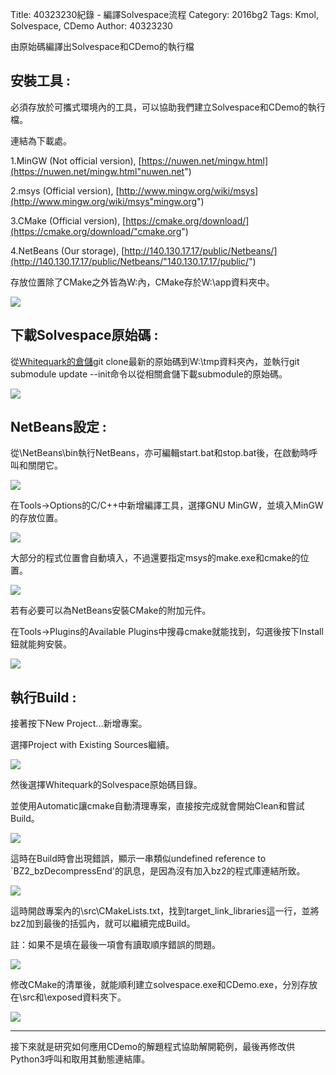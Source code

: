 Title: 40323230紀錄 - 編譯Solvespace流程
Category: 2016bg2
Tags: Kmol, Solvespace, CDemo
Author: 40323230


由原始碼編譯出Solvespace和CDemo的執行檔

<!-- PELICAN_END_SUMMARY -->

<h2>安裝工具 :</h2>

必須存放於可攜式環境內的工具，可以協助我們建立Solvespace和CDemo的執行檔。

連結為下載處。

1.MinGW (Not official version), [https://nuwen.net/mingw.html](https://nuwen.net/mingw.html"nuwen.net")

2.msys (Official version), [http://www.mingw.org/wiki/msys](http://www.mingw.org/wiki/msys"mingw.org")

3.CMake  (Official version), [https://cmake.org/download/](https://cmake.org/download/"cmake.org")

4.NetBeans (Our storage), [http://140.130.17.17/public/Netbeans/](http://140.130.17.17/public/Netbeans/"140.130.17.17/public/")

存放位置除了CMake之外皆為W:內，CMake存於W:\app資料夾中。

<img src="http://i.imgur.com/kHQFc1g.jpg" >

<h2>下載Solvespace原始碼 :</h2>

從[Whitequark的倉儲](https://github.com/whitequark/solvespace/tree/master"github.com")git clone最新的原始碼到W:\tmp資料夾內，並執行git submodule update --init命令以從相關倉儲下載submodule的原始碼。

<img src="http://i.imgur.com/KUJCPoJ.jpg" >

<h2>NetBeans設定 :</h2>

從\NetBeans\bin執行NetBeans，亦可編輯start.bat和stop.bat後，在啟動時呼叫和關閉它。

<img src="http://i.imgur.com/m7uH7TA.jpg" >

在Tools->Options的C/C++中新增編譯工具，選擇GNU MinGW，並填入MinGW的存放位置。

<img src="http://i.imgur.com/D6TKKRZ.jpg" >

大部分的程式位置會自動填入，不過還要指定msys的make.exe和cmake的位置。

<img src="http://i.imgur.com/rame7tV.jpg" >

若有必要可以為NetBeans安裝CMake的附加元件。

在Tools->Plugins的Available Plugins中搜尋cmake就能找到，勾選後按下Install鈕就能夠安裝。

<img src="http://i.imgur.com/6mi2Lz1.jpg" >

<h2>執行Build :</h2>

接著按下New Project...新增專案。

選擇Project with Existing Sources繼續。

<img src="http://i.imgur.com/TxisGUv.jpg" >

然後選擇Whitequark的Solvespace原始碼目錄。

並使用Automatic讓cmake自動清理專案，直接按完成就會開始Clean和嘗試Build。

<img src="http://i.imgur.com/Gzqb7so.jpg" >

這時在Build時會出現錯誤，顯示一串類似undefined reference to `BZ2_bzDecompressEnd'的訊息，是因為沒有加入bz2的程式庫連結所致。

<img src="http://i.imgur.com/DF15llN.jpg" >

這時開啟專案內的\src\CMakeLists.txt，找到target_link_libraries這一行，並將bz2加到最後的括弧內，就可以繼續完成Build。

註：如果不是填在最後一項會有讀取順序錯誤的問題。

<img src="http://i.imgur.com/rAC4a2W.jpg" >

修改CMake的清單後，就能順利建立solvespace.exe和CDemo.exe，分別存放在\src和\exposed資料夾下。

<img src="http://i.imgur.com/0CEdXhu.jpg" >

<hr>

接下來就是研究如何應用CDemo的解題程式協助解開範例，最後再修改供Python3呼叫和取用其動態連結庫。